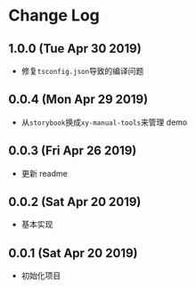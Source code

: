 # Change Log

## 1.0.0 (Tue Apr 30 2019)

-   修复`tsconfig.json`导致的编译问题

## 0.0.4 (Mon Apr 29 2019)

-   从`storybook`换成`xy-manual-tools`来管理 demo

## 0.0.3 (Fri Apr 26 2019)

-   更新 readme

## 0.0.2 (Sat Apr 20 2019)

-   基本实现

## 0.0.1 (Sat Apr 20 2019)

-   初始化项目
